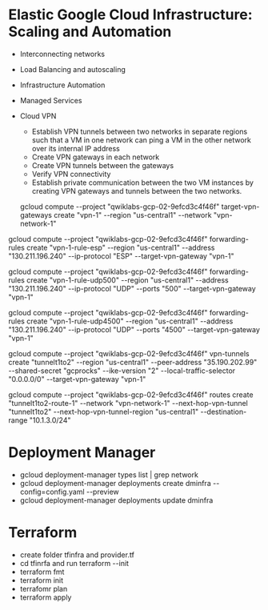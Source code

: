 # Elastic Google Cloud Infrastructure: Scaling and Automation
* Interconnecting networks
* Load Balancing and autoscaling
* Infrastructure Automation
* Managed Services

* Cloud VPN
    * Establish VPN tunnels between two networks in separate regions such that a VM in one network can ping a VM in the other network over its internal IP address
    * Create VPN gateways in each network
    * Create VPN tunnels between the gateways
    * Verify VPN connectivity
    * Establish private communication between the two VM instances by creating VPN gateways and tunnels between the two networks.

    gcloud compute --project "qwiklabs-gcp-02-9efcd3c4f46f" target-vpn-gateways create "vpn-1" --region "us-central1" --network "vpn-network-1"

gcloud compute --project "qwiklabs-gcp-02-9efcd3c4f46f" forwarding-rules create "vpn-1-rule-esp" --region "us-central1" --address "130.211.196.240" --ip-protocol "ESP" --target-vpn-gateway "vpn-1"

gcloud compute --project "qwiklabs-gcp-02-9efcd3c4f46f" forwarding-rules create "vpn-1-rule-udp500" --region "us-central1" --address "130.211.196.240" --ip-protocol "UDP" --ports "500" --target-vpn-gateway "vpn-1"

gcloud compute --project "qwiklabs-gcp-02-9efcd3c4f46f" forwarding-rules create "vpn-1-rule-udp4500" --region "us-central1" --address "130.211.196.240" --ip-protocol "UDP" --ports "4500" --target-vpn-gateway "vpn-1"

gcloud compute --project "qwiklabs-gcp-02-9efcd3c4f46f" vpn-tunnels create "tunnelt1to2" --region "us-central1" --peer-address "35.190.202.99" --shared-secret "gcprocks" --ike-version "2" --local-traffic-selector "0.0.0.0/0" --target-vpn-gateway "vpn-1"

gcloud compute --project "qwiklabs-gcp-02-9efcd3c4f46f" routes create "tunnelt1to2-route-1" --network "vpn-network-1" --next-hop-vpn-tunnel "tunnelt1to2" --next-hop-vpn-tunnel-region "us-central1" --destination-range "10.1.3.0/24"

# Deployment Manager
* gcloud deployment-manager types list | grep network
* gcloud deployment-manager deployments create dminfra --config=config.yaml --preview
* gcloud deployment-manager deployments update dminfra

# Terraform
* create folder tfinfra and provider.tf
* cd tfinrfa and run terraform --init
* terraform fmt
* terraform init
* terrafomr plan
* terraform apply